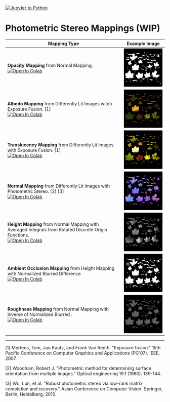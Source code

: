 [![Jupyter to Python](https://github.com/YertleTurtleGit/photometric-stereo-mappings/actions/workflows/jupyter_to_python.yml/badge.svg?branch=main)](https://github.com/YertleTurtleGit/photometric-stereo-mappings/actions/workflows/jupyter_to_python.yml)

# Photometric Stereo Mappings (WIP)

|Mapping Type|Example Image|
|---|---|
|**Opacity Mapping** from Normal Mapping.<br><a href="https://colab.research.google.com/github/YertleTurtleGit/photometric-stereo-mappings/blob/main/1_opacity_map.ipynb"><img src="https://colab.research.google.com/assets/colab-badge.svg" alt="Open In Colab"/></a>|<img title="Opacity Mapping" src="./test_dataset/output/opacity.png" width="200">|
|**Albedo Mapping**  from Differently Lit Images witch Exposure Fusion. [1]<br><a href="https://colab.research.google.com/github/YertleTurtleGit/photometric-stereo-mappings/blob/main/2_albedo_map.ipynb"><img src="https://colab.research.google.com/assets/colab-badge.svg" alt="Open In Colab"/></a>|<img title="Albedo Mapping" src="./test_dataset/output/albedo.png" width="200">|
|**Translucency Mapping** from Differently Lit Images with Exposure Fusion. [1]<br><a href="https://colab.research.google.com/github/YertleTurtleGit/photometric-stereo-mappings/blob/main/2_translucency_map.ipynb"><img src="https://colab.research.google.com/assets/colab-badge.svg" alt="Open In Colab"/></a>|<img title="Translucency Mapping" src="./test_dataset/output/translucency.png" width="200">|
|**Normal Mapping** from Differently Lit Images with Photometric Stereo. [2] [3]<br><a href="https://colab.research.google.com/github/YertleTurtleGit/photometric-stereo-mappings/blob/main/2_normal_map.ipynb"><img src="https://colab.research.google.com/assets/colab-badge.svg" alt="Open In Colab"/></a>|<img title="Normal Mapping" src="./test_dataset/output/normal.png" width="200">|
|**Height Mapping** from Normal Mapping with Averaged Integrals from Rotated Discrete Origin Functions.<br><a href="https://colab.research.google.com/github/YertleTurtleGit/photometric-stereo-mappings/blob/main/3_height_map.ipynb"><img src="https://colab.research.google.com/assets/colab-badge.svg" alt="Open In Colab"/></a>|<img title="Height Mapping" src="./test_dataset/output/height.png" width="200">|
|**Ambient Occlusion Mapping** from Height Mapping with Normalized Blurred Difference<br><a href="https://colab.research.google.com/github/YertleTurtleGit/photometric-stereo-mappings/blob/main/4_ambient_occlusion_map.ipynb"><img src="https://colab.research.google.com/assets/colab-badge.svg" alt="Open In Colab"/></a>|<img title="Ambient Occlusion Mapping" src="./test_dataset/output/ambient_occlusion.png" width="200">|
|**Roughness Mapping** from Normal Mapping with Inverse of Normalized Blurred .<br><a href="https://colab.research.google.com/github/YertleTurtleGit/photometric-stereo-mappings/blob/main/roughness_map.ipynb"><img src="https://colab.research.google.com/assets/colab-badge.svg" alt="Open In Colab"/></a>|<img title="Roughness Mapping" src="./test_dataset/output/roughness.png" width="200">|

---
[1] Mertens, Tom, Jan Kautz, and Frank Van Reeth. "Exposure fusion." 15th Pacific Conference on Computer Graphics and Applications (PG'07). IEEE, 2007.

[2] Woodham, Robert J. "Photometric method for determining surface orientation from multiple images." Optical engineering 19.1 (1980): 139-144.

[3] Wu, Lun, et al. "Robust photometric stereo via low-rank matrix completion and recovery." Asian Conference on Computer Vision. Springer, Berlin, Heidelberg, 2010.